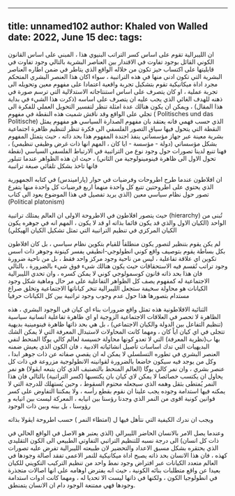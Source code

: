 
---
title: unnamed102
author: Khaled von Walled
date: 2022, June 15
dec:
tags:
---
ان الليبرالية تقوم على اساس كسر التراتب البنيوي هذا ، المبني على اساس القانون الكوني القائل بوجود تفاوت في الاقتدار بين العناصر البشرية بالتالي وجود تفاوت في قابليتها على اكتساب حيز تكون من خلاله الواقع الذي يتاطر في ضمن اطاره العناصر البشرية التي تكون ادنى منها في هذه التراتبية ، سواء اكان هذا العنصر البشري المتحكم مجرد اداة ميكانيكية تقوم بتشكيل تجربة واقعية اعتمادا على مفهوم معين وتحويله الى تجربة عملية ، او كان يتصرف على اساس استنتاجاته الاستدلالية التي ترسم صورة في ذهنه للهدف الغائي الذي يجب عليه ان يتصرف على اساسه (ذكرت هذا الشيء في بداية هذا المقال)  ، ويمكن ان يكون هنالك عدة امثلة تنظر لتفسير التحويل العملي للفكرة الى تجلي على الواقع وقد ناقش شميت هذه النقطة في مفهوم ( Politisches und das Politische) الذي حسب فهمي فانه يعتقد بان مفهوم الصدارة السياسي هو مفهوم يمثل النقطة التي يتحول فيها سياق التصور الفلسفي الى فكرة تنظر لتنظيم ظاهرة اجتماعية بشرية معينة عبر جهاز مؤسساتي ينفذ اجندة المفهوم هذا بحد ذاته ، حيث يتمثل المفهوم بشكل مؤسساتي (دولة - مؤسسة - ايا كان ، المهم انها ذات غرض وظيفي تنظيمي) ، فهنا تنبع لدينا تصورات حول وجود نوع من التراتبية في الارتباط الفلسفي السياسي (نقطة تحول الاول الى ظاهرة فينومينولوجية من الثاني) ، حيث ان هذه الظواهر عندما تتبلور فانها تاخذ بشكل تلقائي صبغة تراتبية

ان افلاطون عندما طرح اطروحات وفرضيات في حوار (پاراميندس) في كتابه الجمهورية الذي يحتوي على اطروحتين تتبع كل واحدة منهما اربع فرضيات كل واحدة منها يتفرع تصور حول نظام سياسي معين (الذي يريد تفصيل في هذا الموضوع يعود الى كتاب
(Political platonism)


حيث يتصور افلاطون في الاطروحة الاولى ان العالم يمتلك تراتبية (hierarchy) تُبنى من الواحد (الكيان الاول والذي قد يكون قائما بذاته او قد لا يكون ، المهم انه في جوهره يكون الكيان المركزي في تنظيم التراتبية التي تمثل تشكيل الكيان الهيكلي)

لم يكن يقوم بتنظير لتصور يكون منطلقاً للقيام بتكوين نظام سياسي ، بل كان افلاطون بكل بساطة يقوم بتوصيف واقع كوني انطولوجي-انطيقي يفسر كينونة وجوهر ذات اسس تكوين اي علاقة تفاعلية ، ليس من ناحية وجود مركز واحد فقط ، بل من ناحية ضرورة وجود تراتب تُقسم فيه الاستحقاقات حيث يكون هنالك شيء فوق شيء بالضرورة ، بالتالي فان هذا بحد ذاته قانون كوسمولوجي كوني لا يمكن كسره ، وان تحدي الليبرالية الاجتماعية له كمفهوم يصف كل الظواهر التفاعلية على مر حال وماهية شكل وجود الكيانات هو محاولة سخيفة ستجعل الليبرالية تنخر كياناتها الاجتماعية وتخلق صراع مستدام بتصورها هذا حول عدم وجوب وجود تراتبية بين كل الكيانات حرفيا 

الثنائية الافلاطونية هذه تمثل واقع ضرورات بناء اي كيان في الوجود البشري ، هذه الظاهرة لا تحصر في العلاقات الاجتماعية الزوجية او اي ظاهرة تفاعلية انسانية سياسية (تنظيم التفاعل بين الدولة والكيان الاجتماعي) ، بل هي بحد ذاتها ظاهرة فينومينية بديهية تتجلى في اي كيان اياً كان ، ومهما كانت المحاولات لاستبدال المعرفة التي لا يمكن الشك بها ب(نظرية المعرفة) التي لا تعدو كونها محاولة خسيسة لعالم كالي يوگا المنحط لنفي البديهيات التي تدك اساسات تأصيل انشائياته الادبية ، فان الكون الذي يعيش ضمنه العنصر البشري في تطوره التسلسلي لا يمكن له ان يقصي صفاته عن ذات جوهر ابدا ، وكل من يوجد فيه سيكون خاضعا بالضرورة لقوانينه الانطولوجية مزروعة في ذات كل عنصر بشري ، وان نمر كالي يوگا (العالم المنحط بالتصنيف الذي كان يتبعه ايڤولا) هو نمر يحاول ان يكتسب خصائصا لا يمكن لاي كيان بان يكتسبها (كسر التراتبية) بالتالي فان هذا النمر يُمتطى بثقل وهمه الذي سيجعله محتوم السقوط ، وحين يُستهلك للدرجة التي لا يمكنه فيها استدامة وجوده يجب علينا ان نقوم بقطع رأسه ، ولا يمكننا التفاوض على كسر قوانين كونية اقوى من النمر الذي وجدنا رؤسنا بين انيابه ، المعركة ليست بين انيابه و رؤوسنا ، بل بينه وبين ذات الوجود


ويجب ان ندرك الكيفية التي نتأهل فيها ل (امتطاء النمر ) حسب اطروحة ايڤولا بذاته


وعندما يصل الامر بالانسان الحاضر الليبرالي (الذي يعتبر هو الاصل في الواقع الحالي في ذات كل انسان) الى درجة نسبه للتنظيم التراتبي التفاوتي الطبيعي الى الكون التقليدي الذي يحتقره بشكل مسبق الاعداد والتحضير لان طبيعته الليبرالية تفرض عليه تصورات كهذه ، فان هذا الانسان بحد ذاته يصبح اداة ميكانيكية للنمر الاعمى تفقد أصالة وجودها في العالم متعدد الكيانات عبر افتراض وجود نمط واحد من تنظيم التركيب التكويني للكيان بعيدا عن واقع متطلبات بنائه الكونية ، حيث انه يفترض اوهامه على انها اصالات متجذرة في انطولوجيا الكون ، ولكنها في ذاتها ليست الا تحديا له ، ومهما كانت ادوات استدامة وجودها فهي ممتنعة الوجود دام ان الانسان يتمنطق.

